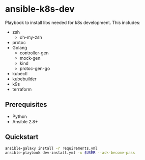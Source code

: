 # ansible-k8s-dev

Playbook to install libs needed for k8s development. This includes:

- zsh
  - oh-my-zsh
- protoc
- Golang
  - controller-gen
  - mock-gen
  - kind
  - protoc-gen-go
- kubectl
- kubebuilder
- k9s
- terraform

## Prerequisites

- Python
- Ansible 2.8+

## Quickstart

```bash
ansible-galaxy install -r requirements.yml
ansible-playbook dev-install.yml -u $USER --ask-become-pass
```
